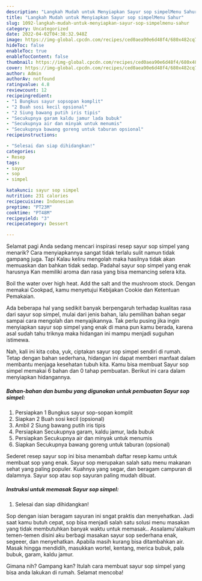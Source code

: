 ```yaml
---
description: "Langkah Mudah untuk Menyiapkan Sayur sop simpelMenu Sahur"
title: "Langkah Mudah untuk Menyiapkan Sayur sop simpelMenu Sahur"
slug: 1092-langkah-mudah-untuk-menyiapkan-sayur-sop-simpelmenu-sahur
category: Uncategorized
date: 2022-04-02T04:38:32.948Z
image: https://img-global.cpcdn.com/recipes/ced0aea90e6d48f4/680x482cq70/sayur-sop-simpel-foto-resep-utama.jpg
hideToc: false
enableToc: true
enableTocContent: false
thumbnail: https://img-global.cpcdn.com/recipes/ced0aea90e6d48f4/680x482cq70/sayur-sop-simpel-foto-resep-utama.jpg
cover: https://img-global.cpcdn.com/recipes/ced0aea90e6d48f4/680x482cq70/sayur-sop-simpel-foto-resep-utama.jpg
author: Admin
authorAv: notfound
ratingvalue: 4.8
reviewcount: 12
recipeingredient:
- "1 Bungkus sayur sopsopan komplit"
- "2 Buah sosi kecil opsional"
- "2 Siung bawang putih iris tipis"
- "Secukupnya garam kaldu jamur lada bubuk"
- "Secukupnya air dan minyak untuk menumis"
- "Secukupnya bawang goreng untuk taburan opsional"
recipeinstructions:

- "Selesai dan siap dihidangkan!"
categories:
- Resep
tags:
- sayur
- sop
- simpel

katakunci: sayur sop simpel 
nutrition: 231 calories
recipecuisine: Indonesian
preptime: "PT23M"
cooktime: "PT48M"
recipeyield: "3"
recipecategory: Dessert

---
```



Selamat pagi Anda sedang mencari inspirasi resep sayur sop simpel yang menarik? Cara menyiapkannya sangat tidak terlalu sulit namun tidak gampang juga. Tapi Kalau keliru mengolah maka hasilnya tidak akan memuaskan dan bahkan tidak sedap. Padahal sayur sop simpel yang enak harusnya Kan memiliki aroma dan rasa yang bisa memancing selera kita.


Boil the water over high heat. Add the salt and the mushroom stock. Dengan memakai Cookpad, kamu menyetujui Kebijakan Cookie dan Ketentuan Pemakaian.

Ada beberapa hal yang sedikit banyak berpengaruh terhadap kualitas rasa dari sayur sop simpel, mulai dari jenis bahan, lalu pemilihan bahan segar sampai cara mengolah dan menyajikannya. Tak perlu pusing jika ingin menyiapkan sayur sop simpel yang enak di mana pun kamu berada, karena asal sudah tahu triknya maka hidangan ini mampu menjadi suguhan istimewa.


Nah, kali ini kita coba, yuk, ciptakan sayur sop simpel sendiri di rumah. Tetap dengan bahan sederhana, hidangan ini dapat memberi manfaat dalam membantu menjaga kesehatan tubuh kita. Kamu bisa membuat Sayur sop simpel memakai 6 bahan dan 0 tahap pembuatan. Berikut ini cara dalam menyiapkan hidangannya.

<!--inarticleads1-->

##### Bahan-bahan dan bumbu yang digunakan untuk pembuatan Sayur sop simpel:

1. Persiapkan 1 Bungkus sayur sop-sopan komplit
1. Siapkan 2 Buah sosi kecil (opsional)
1. Ambil 2 Siung bawang putih iris tipis
1. Persiapkan Secukupnya garam, kaldu jamur, lada bubuk
1. Persiapkan Secukupnya air dan minyak untuk menumis
1. Siapkan Secukupnya bawang goreng untuk taburan (opsional)


Sederet resep sayur sop ini bisa menambah daftar resep kamu untuk membuat sop yang enak. Sayur sop merupakan salah satu menu makanan sehat yang paling populer. Kuahnya yang segar, dan beragam campuran di dalamnya. Sayur sop atau sop sayuran paling mudah dibuat. 

<!--inarticleads2-->

##### Instruksi untuk memasak Sayur sop simpel:


1. Selesai dan siap dihidangkan!

Sop dengan isian beragam sayuran ini sngat praktis dan menyehatkan. Jadi saat kamu butuh cepat, sop bisa menjadi salah satu solusi menu masakan yang tidak membutuhkan banyak waktu untuk memasak.. Assalamu&#39;alaikum temen-temen disini aku berbagi masakan sayur sop sederhana enak, segeeer, dan menyehatkan. Apabila masih kurang bisa ditambahkan air. Masak hingga mendidih, masukkan wortel, kentang, merica bubuk, pala bubuk, garam, kaldu jamur. 

Gimana nih? Gampang kan? Itulah cara membuat sayur sop simpel yang bisa anda lakukan di rumah. Selamat mencoba!
